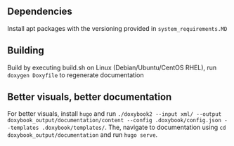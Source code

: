 ## Dependencies

Install apt packages with the versioning provided in `system_requirements.MD`

## Building

Build by executing build.sh on Linux (Debian/Ubuntu/CentOS RHEL), run `doxygen Doxyfile` to regenerate documentation

## Better visuals, better documentation

For better visuals, install `hugo` and run `./doxybook2 --input xml/ --output doxybook_output/documentation/content --config .doxybook/config.json --templates .doxybook/templates/`.
The, navigate to documentation using `cd doxybook_output/documentation` and run `hugo serve`.
